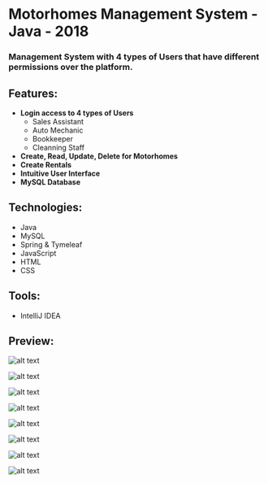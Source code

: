 # Motorhomes Management System - Java - 2018
### Management System with 4 types of Users that have different permissions over the platform.

## Features:
- **Login access to 4 types of Users**
	- Sales Assistant
	- Auto Mechanic
	- Bookkeeper
	- Cleanning Staff
- **Create, Read, Update, Delete for Motorhomes**
- **Create Rentals**
- **Intuitive User Interface**
- **MySQL Database**

## Technologies:
- Java
- MySQL
- Spring & Tymeleaf
- JavaScript
- HTML 
- CSS

## Tools:
- IntelliJ IDEA

## Preview:

![alt text](https://github.com/panaitescu-paul/MotorhomesManagementSystem-2018/blob/master/screenshots/s1.png)

![alt text](https://github.com/panaitescu-paul/MotorhomesManagementSystem-2018/blob/master/screenshots/s2.png)

![alt text](https://github.com/panaitescu-paul/MotorhomesManagementSystem-2018/blob/master/screenshots/s3.png)

![alt text](https://github.com/panaitescu-paul/MotorhomesManagementSystem-2018/blob/master/screenshots/s4.png)

![alt text](https://github.com/panaitescu-paul/MotorhomesManagementSystem-2018/blob/master/screenshots/s5.png)

![alt text](https://github.com/panaitescu-paul/MotorhomesManagementSystem-2018/blob/master/screenshots/s6.png)

![alt text](https://github.com/panaitescu-paul/MotorhomesManagementSystem-2018/blob/master/screenshots/s7.png)

![alt text](https://github.com/panaitescu-paul/MotorhomesManagementSystem-2018/blob/master/screenshots/s8.png)

